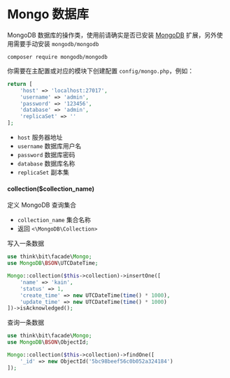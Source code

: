 # Mongo 数据库

MongoDB 数据库的操作类，使用前请确实是否已安装 [MongoDB](http://pecl.php.net/package/mongodb) 扩展，另外使用需要手动安装 `mongodb/mongodb`

```shell
composer require mongodb/mongodb
```

你需要在主配置或对应的模块下创建配置 `config/mongo.php`，例如：

```php
return [
    'host' => 'localhost:27017',
    'username' => 'admin',
    'password' => '123456',
    'database' => 'admin',
    'replicaSet' => ''
];
```

- `host` 服务器地址
- `username` 数据库用户名
- `password` 数据库密码
- `database` 数据库名称
- `replicaSet` 副本集

#### collection($collection_name)

定义 MongoDB 查询集合

- `collection_name` 集合名称
- 返回 `<\MongoDB\Collection>`

写入一条数据

```php
use think\bit\facade\Mongo;
use MongoDB\BSON\UTCDateTime;

Mongo::collection($this->collection)->insertOne([
    'name' => 'kain',
    'status' => 1,
    'create_time' => new UTCDateTime(time() * 1000),
    'update_time' => new UTCDateTime(time() * 1000)
])->isAcknowledged();
```

查询一条数据

```php
use think\bit\facade\Mongo;
use MongoDB\BSON\ObjectId;

Mongo::collection($this->collection)->findOne([
    '_id' => new ObjectId('5bc98beef56c0b052a324184')
]);
```